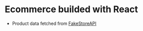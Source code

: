<h1>Ecommerce builded with React</h1>
<ul>
<li>Product data fetched from <a href="https://fakestoreapi.com/docs">FakeStoreAPI</a>
</ul>
